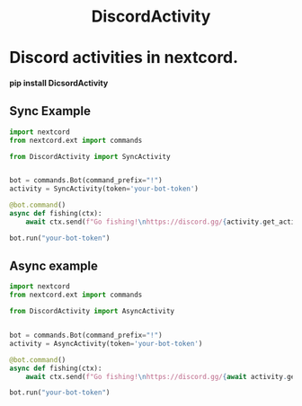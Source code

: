 <h1 align="center">DiscordActivity</h1>

<h1>Discord activities in nextcord.</h1> 


#### pip install DicsordActivity


Sync Example
--------------

```Python
import nextcord
from nextcord.ext import commands

from DiscordActivity import SyncActivity


bot = commands.Bot(command_prefix="!")
activity = SyncActivity(token='your-bot-token')

@bot.command()
async def fishing(ctx):
    await ctx.send(f"Go fishing!\nhttps://discord.gg/{activity.get_activity(activity_name='fishing', author=ctx.author)}")

bot.run("your-bot-token")
```

Async example
--------------

```Python
import nextcord
from nextcord.ext import commands

from DiscordActivity import AsyncActivity


bot = commands.Bot(command_prefix="!")
activity = AsyncActivity(token='your-bot-token')

@bot.command()
async def fishing(ctx):
    await ctx.send(f"Go fishing!\nhttps://discord.gg/{await activity.get_activity(activity_name='fishing', author=ctx.author)}")

bot.run("your-bot-token")
```
